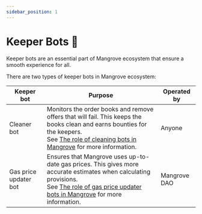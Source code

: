 ```yaml
---
sidebar_position: 1
---
```


# Keeper Bots 🤖

Keeper bots are an essential part of Mangrove ecosystem that ensure a smooth experience for all.

There are two types of keeper bots in Mangrove ecosystem:

| Keeper bot            | Purpose                                                                                                                              | Operated by  |
| --------------------- | ------------------------------------------------------------------------------------------------------------------------------------ | ------------ |
| Cleaner bot           | Monitors the order books and remove offers that will fail. This keeps the books clean and earns bounties for the keepers. <br/> See [The role of cleaning bots in Mangrove](./background/the-role-of-cleaning-bots-in-mangrove.md) for more information.  | Anyone       |
| Gas price updater bot | Ensures that Mangrove uses up-to-date gas prices. This gives more accurate estimates when calculating provisions. <br/> See [The role of gas price updater bots in Mangrove](./background/the-role-of-gas-price-updater-bots-in-mangrove.md) for more information.  | Mangrove DAO |
